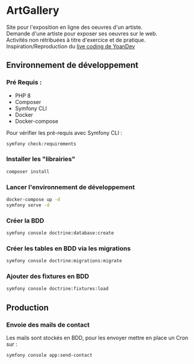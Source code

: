 # ArtGallery

Site pour l'exposition en ligne des oeuvres d'un artiste.  
Demande d'une artiste pour exposer ses oeuvres sur le web.  
Activités non rétribuées à titre d'exercice et de pratique.  
Inspiration/Reproduction
du [live coding de YoanDev](https://www.youtube.com/playlist?list=PLxEJ5uJLOPDys4MgOz78lci7e7g5GoolQ)

## Environnement de développement

### Pré Requis :

- PHP 8
- Composer
- Symfony CLI
- Docker
- Docker-compose

Pour vérifier les pré-requis avec Symfony CLI :

```bash
symfony check:requirements
```

### Installer les "librairies"

```bash
composer install
```

### Lancer l'environnement de développement

```bash
docker-compose up -d
symfony serve -d
```

### Créer la BDD

```bash
symfony console doctrine:database:create
```

### Créer les tables en BDD via les migrations

```bash
symfony console doctrine:migrations:migrate
```

### Ajouter des fixtures en BDD

```bash
symfony console doctrine:fixtures:load
```

## Production

### Envoie des mails de contact

Les mails sont stockés en BDD, pour les envoyer mettre en place un Cron sur :

```bash
symfony console app:send-contact
```